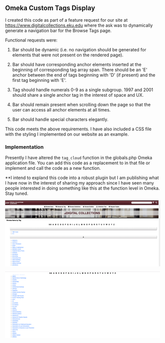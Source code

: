 ## Omeka Custom Tags Display

I created this code as part of a feature request for our site at https://www.digitalcollections.eku.edu where the ask was to dynamically generate a navigation bar for the Browse Tags page.

Functional requests were:

1. Bar should be dynamic (i.e. no navigation should be generated for elements that were not present on the rendered page). 

2. Bar should have corresponding anchor elements inserted at the beginning of corresponding tag array span. There should be an 'E' anchor between the end of tags beginning with 'D' (if present) and the first tag beginning with 'E'.

3. Tag should handle numerals 0-9 as a single subgroup. 1997 and 2001 should share a single anchor tag in the interest of space and UX.

4. Bar should remain present when scrolling down the page so that the user can access all anchor elements at all times.

5. Bar should handle special characters elegantly. 

This code meets the above requirements. I have also included a CSS file with the styling I implemented on our website as an example.

### Implementation

Presently I have altered the `tag_cloud` function in the globals.php Omeka application file. You can add this code as a replacement to in that file or implement and call the code as a new function.

**I intend to expland this code into a robust plugin but I am publishing what I have now in the interest of sharing my approach since I have seen many people interested in doing something like this at the function level in Omeka. Stay tuned.

![Screenshot](screengrabs/screen_grab_1.png)

![Screenshot 2](screengrabs/screen_grab_2.png)
